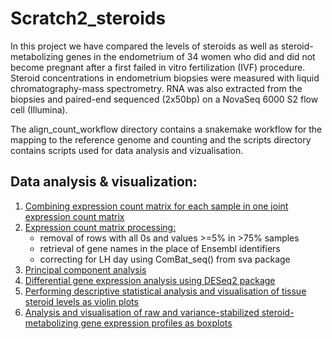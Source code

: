 # Scratch2_steroids

In this project we have compared the levels of steroids as well as steroid-metabolizing genes in the endometrium of 34 women who did and did not become pregnant after a first failed in vitro fertilization (IVF) procedure. Steroid concentrations in endometrium biopsies were measured with liquid chromatography-mass spectrometry. RNA was also extracted from the biopsies and paired-end sequenced (2x50bp) on a NovaSeq 6000 S2 flow cell (Illumina). 

The align_count_workflow directory contains a snakemake workflow for the mapping to the reference genome and counting and the scripts directory contains scripts used for data analysis and vizualisation. 

## Data analysis & visualization:

1. [Combining expression count matrix for each sample in one joint expression count matrix](https://github.com/darinaobukhova/scratch2_steroids/blob/main/scripts/01_count_matrix_generation.R)
2. [Expression count matrix processing:](https://github.com/darinaobukhova/scratch2_steroids/blob/main/scripts/02_count_matrix_and_metadata_preprocessing.R)
   - removal of rows with all 0s and values >=5% in >75% samples
   - retrieval of gene names in the place of Ensembl identifiers
   - correcting for LH day using ComBat_seq() from sva package
3. [Principal component analysis](https://github.com/darinaobukhova/scratch2_steroids/blob/main/scripts/03_PCA.R)
4. [Differential gene expression analysis using DESeq2 package](https://github.com/darinaobukhova/scratch2_steroids/blob/main/scripts/04_DEG_analysis.R)
5. [Performing descriptive statistical analysis and visualisation of tissue steroid levels as violin plots](https://github.com/darinaobukhova/scratch2_steroids/blob/main/scripts/05_steroid_levels_visualization.R)
6. [Analysis and visualisation of raw and variance-stabilized steroid-metabolizing gene expression profiles as boxplots](https://github.com/darinaobukhova/scratch2_steroids/blob/main/scripts/06_steroid_gene_exp_analysis.R)
   
